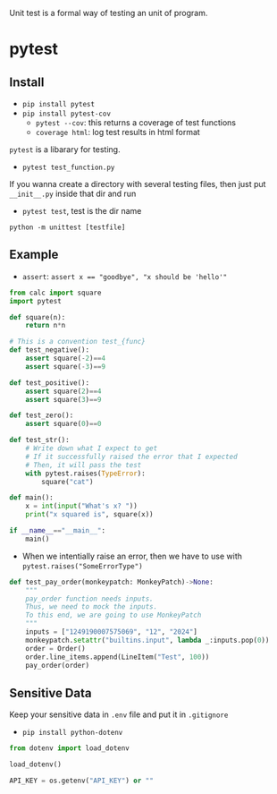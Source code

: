 Unit test is a formal way of testing an unit of program.

# pytest
## Install
- `pip install pytest`
- `pip install pytest-cov`
	- `pytest --cov`: this returns a coverage of test functions 
	- `coverage html`: log test results in html format

`pytest` is a libarary for testing.  
- `pytest test_function.py`

If you wanna create a directory with several testing files, then just put `__init__.py` inside that dir and run 
- `pytest test`, test is the dir name

`python -m unittest [testfile]`

## Example

- `assert`: `assert x == "goodbye", "x should be 'hello'"`

```python
from calc import square
import pytest

def square(n):
    return n*n

# This is a convention test_{func}
def test_negative():
    assert square(-2)==4
    assert square(-3)==9

def test_positive():
    assert square(2)==4
    assert square(3)==9

def test_zero():
    assert square(0)==0

def test_str():
    # Write down what I expect to get 
    # If it successfully raised the error that I expected
    # Then, it will pass the test
    with pytest.raises(TypeError):
        square("cat")

def main():
    x = int(input("What's x? "))
    print("x squared is", square(x))

if __name__=="__main__":
    main()
```
- When we intentially raise an error, then we have to use with `pytest.raises("SomeErrorType")`

```python
def test_pay_order(monkeypatch: MonkeyPatch)->None:
    """
    pay_order function needs inputs. 
    Thus, we need to mock the inputs.
    To this end, we are going to use MonkeyPatch
    """
    inputs = ["1249190007575069", "12", "2024"]
    monkeypatch.setattr("builtins.input", lambda _:inputs.pop(0))
    order = Order()
    order.line_items.append(LineItem("Test", 100))
    pay_order(order)
```

## Sensitive Data
Keep your sensitive data in `.env` file and put it in `.gitignore`

- `pip install python-dotenv`

```python
from dotenv import load_dotenv

load_dotenv()

API_KEY = os.getenv("API_KEY") or ""
```
